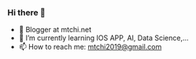 ### Hi there 👋

<!--
**mtchis/mtchis** is a ✨ _special_ ✨ repository because its `README.md` (this file) appears on your GitHub profile.
-->

- 🌻 Blogger at mtchi.net
- 🌱 I’m currently learning IOS APP, AI, Data Science,...
- 📫 How to reach me: mtchi2019@gmail.com

